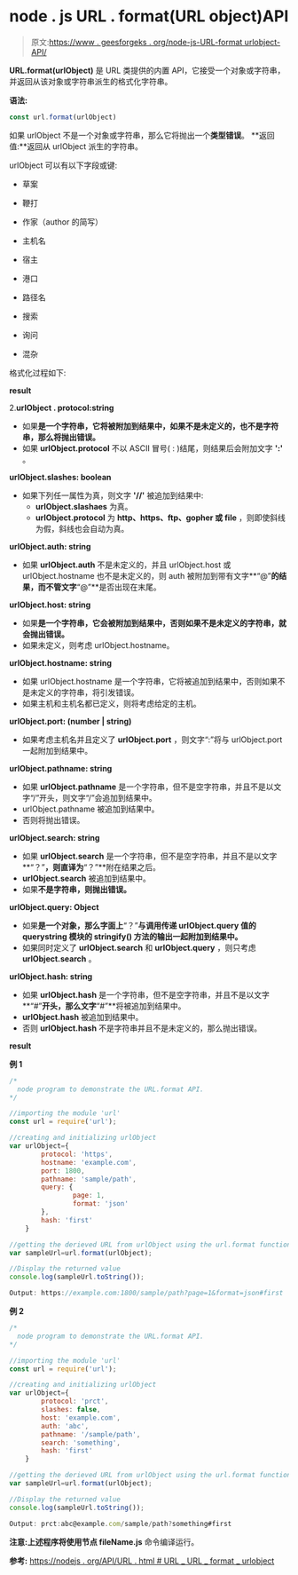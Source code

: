 # node . js URL . format(URL object)API

> 原文:[https://www . geesforgeks . org/node-js-URL-format urlobject-API/](https://www.geeksforgeeks.org/node-js-url-formaturlobject-api/)

**URL.format(urlObject)** 是 URL 类提供的内置 API，它接受一个对象或字符串，并返回从该对象或字符串派生的格式化字符串。

**语法:**

```js
const url.format(urlObject)

```

如果 urlObject 不是一个对象或字符串，那么它将抛出一个**类型错误**。
**返回值:**返回从 urlObject 派生的字符串。

urlObject 可以有以下字段或键:

*   草案
*   鞭打
*   作家（author 的简写）
*   主机名
*   宿主

*   港口
*   路径名
*   搜索
*   询问
*   混杂

格式化过程如下:

**result**

2.**urlObject . protocol:string**

*   如果**是一个字符串，它将被附加到结果中，如果不是未定义的，也不是字符串，那么将抛出错误。**
*   如果 **urlObject.protocol** 不以 ASCII 冒号( : )结尾，则结果后会附加文字 **':'** 。

**urlObject.slashes: boolean**

*   如果下列任一属性为真，则文字 **'//'** 被追加到结果中:
    *   **urlObject.slashaes** 为真。
    *   **urlObject.protocol** 为 **http、https、ftp、gopher 或 file** ，则即使斜线为假，斜线也会自动为真。

**urlObject.auth: string**

*   如果 **urlObject.auth** 不是未定义的，并且 urlObject.host 或 urlObject.hostname 也不是未定义的，则 auth 被附加到带有文字**“@”**的结果，而不管文字**“@”**是否出现在末尾。

**urlObject.host: string**

*   如果**是一个字符串，它会被附加到结果中，否则如果不是未定义的字符串，就会抛出错误。**
*   如果未定义，则考虑 urlObject.hostname。

**urlObject.hostname: string**

*   如果 urlObject.hostname 是一个字符串，它将被追加到结果中，否则如果不是未定义的字符串，将引发错误。
*   如果主机和主机名都已定义，则将考虑给定的主机。

**urlObject.port: (number | string)**

*   如果考虑主机名并且定义了 **urlObject.port** ，则文字“:”将与 urlObject.port 一起附加到结果中。

**urlObject.pathname: string**

*   如果 **urlObject.pathname** 是一个字符串，但不是空字符串，并且不是以文字“/”开头，则文字“/”会追加到结果中。
*   urlObject.pathname 被追加到结果中。
*   否则将抛出错误。

**urlObject.search: string**

*   如果 **urlObject.search** 是一个字符串，但不是空字符串，并且不是以文字**“？”**，则直译为**“？”**附在结果之后。
*   **urlObject.search** 被追加到结果中。
*   如果**不是字符串，则抛出错误。**

**urlObject.query: Object**

*   如果**是一个对象，那么字面上**“？”**与调用传递 **urlObject.query** 值的 **querystring** 模块的 **stringify()** 方法的输出一起附加到结果中。**
*   如果同时定义了 **urlObject.search** 和 **urlObject.query** ，则只考虑 **urlObject.search** 。

**urlObject.hash: string**

*   如果 **urlObject.hash** 是一个字符串，但不是空字符串，并且不是以文字**“#”**开头，那么文字**“#”**将被追加到结果中。
*   **urlObject.hash** 被追加到结果中。
*   否则 **urlObject.hash** 不是字符串并且不是未定义的，那么抛出错误。

**result**

**例 1**

```js
/*
  node program to demonstrate the URL.format API.
*/  

//importing the module 'url'
const url = require('url');

//creating and initializing urlObject
var urlObject={
        protocol: 'https',
        hostname: 'example.com',
        port: 1800,
        pathname: 'sample/path',
        query: {
                page: 1,
                format: 'json'
        },
        hash: 'first'
    }

//getting the derieved URL from urlObject using the url.format function
var sampleUrl=url.format(urlObject);

//Display the returned value
console.log(sampleUrl.toString());

```

```js
Output: https://example.com:1800/sample/path?page=1&format=json#first
```

**例 2**

```js
/*
  node program to demonstrate the URL.format API.
*/  

//importing the module 'url'
const url = require('url');

//creating and initializing urlObject
var urlObject={
        protocol: 'prct',
        slashes: false,
        host: 'example.com',
        auth: 'abc',
        pathname: '/sample/path',
        search: 'something',
        hash: 'first'
    }

//getting the derieved URL from urlObject using the url.format function
var sampleUrl=url.format(urlObject);

//Display the returned value
console.log(sampleUrl.toString());
```

```js
Output: prct:abc@example.com/sample/path?something#first
```

**注意:**上述程序将使用**节点 fileName.js** 命令编译运行。

**参考:**
[https://nodejs . org/API/URL . html # URL _ URL _ format _ urlobject](https://nodejs.org/api/url.html#url_url_format_urlobject)